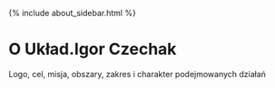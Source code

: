 {% include about_sidebar.html %}
  
   <div class="w3-row w3-padding-64">
    <div class="w3-twothird w3-container">
      <h1 class="w3-text-teal">O Układ.Igor Czechak</h1>
      <p>Logo, cel, misja, obszary, zakres i charakter podejmowanych działań</p>
    </div>
  </div>

